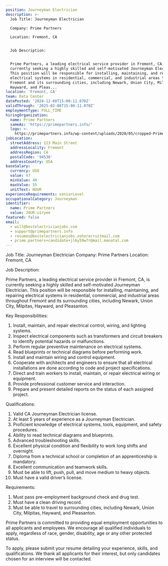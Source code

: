 ```yaml
---
position: Journeyman Electrician
description: >-
  Job Title: Journeyman Electrician

  Company: Prime Partners

  Location: Fremont, CA


  Job Description:


  Prime Partners, a leading electrical service provider in Fremont, CA, is
  currently seeking a highly skilled and self-motivated Journeyman Electrician.
  This position will be responsible for installing, maintaining, and repairing
  electrical systems in residential, commercial, and industrial areas throughout
  Fremont and its surrounding cities, including Newark, Union City, Milpitas,
  Hayward, and Pleas...
location: 'Fremont, CA'
team: Data Center
datePosted: '2024-12-08T15:00:11.070Z'
validThrough: '2025-02-06T15:00:11.070Z'
employmentType: FULL_TIME
hiringOrganization:
  name: Prime Partners
  sameAs: 'https://primepartners.info/'
  logo: >-
    https://primepartners.info/wp-content/uploads/2020/05/cropped-Prime-Partners-Logo-NO-BG-1-1.png
jobLocation:
  streetAddress: 123 Main Street
  addressLocality: Fremont
  addressRegion: CA
  postalCode: '94538'
  addressCountry: USA
baseSalary:
  currency: USD
  value: 47
  minValue: 40
  maxValue: 55
  unitText: HOUR
experienceRequirements: seniorLevel
occupationalCategory: Journeyman
identifier:
  name: Prime Partners
  value: JOUR-u1ryee
featured: false
email:
  - will@bestelectricianjobs.com
  - support@primepartners.info
  - resumes@bestelectricianjobs.zohorecruitmail.com
  - prime.partners+candidate+jl6y59w7r@mail.manatal.com
---
```




Job Title: Journeyman Electrician
Company: Prime Partners
Location: Fremont, CA

Job Description:

Prime Partners, a leading electrical service provider in Fremont, CA, is currently seeking a highly skilled and self-motivated Journeyman Electrician. This position will be responsible for installing, maintaining, and repairing electrical systems in residential, commercial, and industrial areas throughout Fremont and its surrounding cities, including Newark, Union City, Milpitas, Hayward, and Pleasanton.

Key Responsibilities:

1. Install, maintain, and repair electrical control, wiring, and lighting systems.
2. Inspect electrical components such as transformers and circuit breakers to identify potential hazards or malfunctions.
3. Perform regular preventive maintenance on electrical systems.
4. Read blueprints or technical diagrams before performing work.
5. Install and maintain wiring and control equipment.
6. Cooperate with architects and engineers to ensure that all electrical installations are done according to code and project specifications.
7. Direct and train workers to install, maintain, or repair electrical wiring or equipment.
8. Provide professional customer service and interaction.
9. Prepare and present detailed reports on the status of each assigned project.

Qualifications:

1. Valid CA Journeyman Electrician license.
2. At least 5 years of experience as a Journeyman Electrician.
3. Proficient knowledge of electrical systems, tools, equipment, and safety procedures.
4. Ability to read technical diagrams and blueprints.
5. Advanced troubleshooting skills.
6. Excellent physical condition and flexibility to work long shifts and overnight.
7. Diploma from a technical school or completion of an apprenticeship is mandatory.
8. Excellent communication and teamwork skills.
9. Must be able to lift, push, pull, and move medium to heavy objects.
10. Must have a valid driver’s license.

Requirements:

1. Must pass pre-employment background check and drug test.
2. Must have a clean driving record.
3. Must be able to travel to surrounding cities, including Newark, Union City, Milpitas, Hayward, and Pleasanton.

Prime Partners is committed to providing equal employment opportunities to all applicants and employees. We encourage all qualified individuals to apply, regardless of race, gender, disability, age or any other protected status.

To apply, please submit your resume detailing your experience, skills, and qualifications. We thank all applicants for their interest, but only candidates chosen for an interview will be contacted.